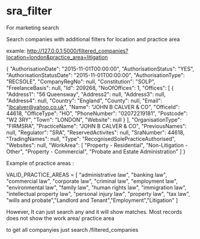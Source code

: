 # sra_filter
For marketing search


Search companies with additional filters for location and practice area

examle: 
http://127.0.0.1:5000/filtered_companies?location=london&practice_area=litigation


{
        "AuthorisationDate": "2015-11-01T00:00:00",
        "AuthorisationStatus": "YES",
        "AuthorisationStatusDate": "2015-11-01T00:00:00",
        "AuthorisationType": "RECSOLE",
        "CompanyRegNo": null,
        "Constitution": "SOLP",
        "FreelanceBasis": null,
        "Id": 209268,
        "NoOfOffices": 1,
        "Offices": [
            {
                "Address1": "56 Queensway",
                "Address2": null,
                "Address3": null,
                "Address4": null,
                "Country": "England",
                "County": null,
                "Email": "jbcalver@yahoo.co.uk",
                "Name": "JOHN B CALVER & CO",
                "OfficeId": 44618,
                "OfficeType": "HO",
                "PhoneNumber": "02072219181",
                "Postcode": "W2 3RY",
                "Town": "LONDON",
                "Website": null
            }
        ],
        "OrganisationType": "FIRMSRA",
        "PracticeName": "JOHN B CALVER & CO",
        "PreviousNames": null,
        "Regulator": "SRA",
        "ReservedActivites": null,
        "SraNumber": 44618,
        "TradingNames": null,
        "Type": "RecognisedSolePracticeAuthorised",
        "Websites": null,
        "WorkArea": [
            "Property - Residential",
            "Non-Litigation - Other",
            "Property - Commercial",
            "Probate and Estate Administration"
        ]
    }




Example of practice areas : 

VALID_PRACTICE_AREAS = [
    "administrative law", "banking law", "commercial law", "corporate law",
    "criminal law", "employment law", "environmental law", "family law",
    "human rights law", "immigration law", "intellectual property law",
    "personal injury law", "property law", "tax law", "wills and probate","Landlord and Tenant","Employment","Litigation"
]


However, It can just search any and it will show matches. Most records does not show the work area/ practice area


to get all companyies just search /filtered_companies
